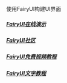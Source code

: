 使用FairyUI构建UI界面

##### [FairyUI在线演示](http://www.fairygui.com/demo)
##### [FairyUI社区](http://www.fairygui.com/questions)
##### [FairyUI免费视频教程](http://www.taikr.com/my/course/446)
##### [FairyUI文字教程](http://www.fairygui.com/tutorial)